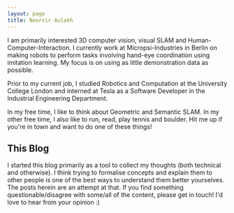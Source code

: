 ```yaml
---
layout: page
title: Noorvir Aulakh
---
```


I am primarily interested 3D computer vision, visual SLAM and Human-Computer-Interaction. I currently work at Micropsi-Industries in Berlin on making robots to perform tasks involving hand-eye coordination using imitation learning. My focus is on using as little demonstration data as possible. 

Prior to my current job, I studied Robotics and Computation at the University College London and interned at Tesla as a Software Developer in the Industrial Engineering Department.

In my free time, I like to think about Geometric and Semantic SLAM. In my other free time, I also like to run, read, play tennis and boulder. Hit me up if you're in town and want to do one of these things!


## This Blog

I started this blog primarily as a tool to collect my thoughts (both technical and otherwise). I think trying to formalise concepts and explain them to other people is one of the best ways to understand them better yourselves. The posts herein are an attempt at that. If you find something questionable/disagree with some/all of the content, please get in touch! I'd love to hear from your opinion :)
